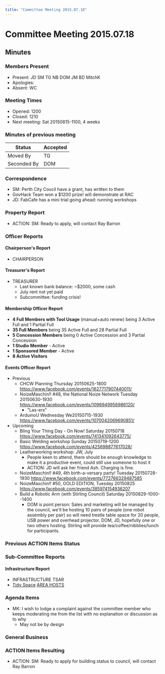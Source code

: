 ```yaml
---
title: "Committee Meeting 2015.07.18"
---
```

# Committee Meeting 2015.07.18

## Minutes

### Members Present

-   Present: JD SM TG NB DOM JM BD MitchK
-   Apologies:
-   Absent: WC

### Meeting Times

-   Opened: 1200
-   Closed: 1210
-   Next meeting: Sat 20150815-1100, 4 weeks

### Minutes of previous meeting

| Status      | Accepted |
|-------------|----------|
| Moved By    | TG       |
| Seconded By | DOM      |

### Correspondence

-   SM: Perth City Coucil have a grant, has written to them
-   GovHack Team won a \$1200 prize! will demonstrate at RAC
-   JD: FabCafe has a mini trial going ahead: running workshops

### Property Report

-   ACTION: SM: Ready to apply, will contact Ray Barron

### Officer Reports

#### Chairperson's Report

-   CHAIRPERSON

#### Treasurer's Report

-   TREASURER
    -   Last known bank balance: \~\$2000, some cash
    -   July rent not yet paid
    -   Subcommittee: funding crisis!

#### Membership Officer Report

-   **4 Full Members with Tool Usage** (manual+auto renew) being 3 Active Full and 1 Partial Full
-   **35 Full Members** being 35 Active Full and 28 Partial Full
-   **5 Concession Members** being 0 Active Concession and 3 Partial Concession
-   **1 Studio Member** - Active
-   **1 Sponsored Member** - Active
-   **8 Active Visitors**

#### Events Officer Report

-   Previous
    -   CHCW Planning Thursday 20150625-1800 <https://www.facebook.com/events/1627717907440011/>
    -   NoizeMaschin!! \#48, the National Noize Network Tuesday 20150630-1930 <https://www.facebook.com/events/1096949956986120/>
        -   "Las-ers"
    -   ArduinoU Wednesday We20150715-1930 <https://www.facebook.com/events/1070042069690851/>
-   Upcoming
    -   Bling Your Thing Day - On Now! Saturday 20150718 <https://www.facebook.com/events/741341092643775/>
    -   Basic Welding workshop Sunday 20150719-1200 <https://www.facebook.com/events/425698877617028/>
    -   Leatherworking workshop: JW, July
        -   People keen to attend, there should be enough knowledge to make it a productive event, could still use someone to host it
        -   ACTION: JD will ask her friend Ash. Charging is fine.
    -   NoizeMaschin!! \#49, 4th birth-a-versary party! Tuesday 20150728-1930 <https://www.facebook.com/events/772766329487585>
    -   NoizeMaschin!! \#50, GOLD EDITION, Tuesday 20150825 <https://www.facebook.com/events/385974154936207>
    -   Build a Robotic Arm (with Stirling Council) Saturday 20150829-1000--1400
        -   DOM is point person: Sales and marketing will be managed by the council, we'll be hosting 10 pairs of people (one robot assembly per pair) so will need trestle table space for 20 people, USB power and overhead projector. DOM, JD, hopefully one or two others hosting. Stirling will provide tea/coffee/nibblies/lunch for participants.

### Previous ACTION Items Status

### Sub-Committee Reports

#### Infrastructure Report

-   INFRASTRUCTURE TSAR
-   [Tidy Space](/tidyspace/) [AREA HOSTS](/areahosts/)

### Agenda Items

-   MK: I wish to lodge a complaint against the committee member who keeps moderating me from the list with no explanation or discussion as to why
    -   May not be by design

### General Business

### ACTION Items Resulting

-   ACTION: SM: Ready to apply for building status to council, will contact Ray Barron
